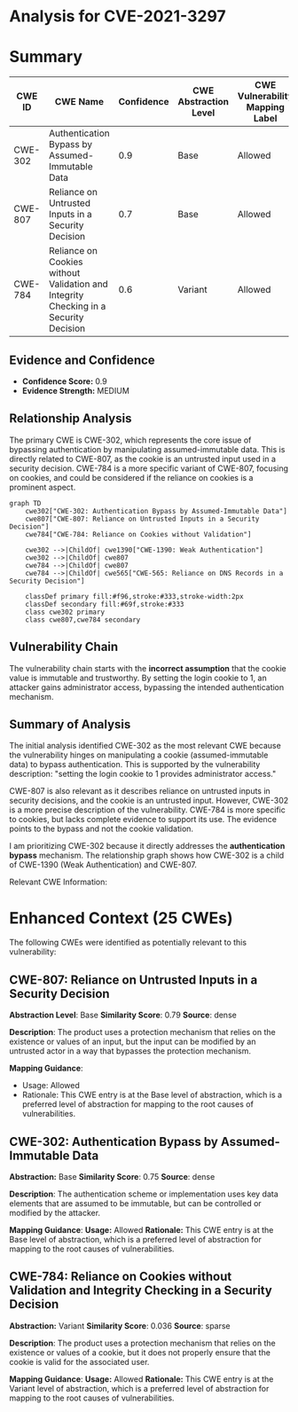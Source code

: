 # Analysis for CVE-2021-3297

# Summary
| CWE ID | CWE Name | Confidence | CWE Abstraction Level | CWE Vulnerability Mapping Label | CWE-Vulnerability Mapping Notes |
|---|---|---|---|---|---|
| CWE-302 | Authentication Bypass by Assumed-Immutable Data | 0.9 | Base | Allowed | Primary CWE |
| CWE-807 | Reliance on Untrusted Inputs in a Security Decision | 0.7 | Base | Allowed | Secondary Candidate |
| CWE-784 | Reliance on Cookies without Validation and Integrity Checking in a Security Decision | 0.6 | Variant | Allowed | Secondary Candidate |

## Evidence and Confidence

*   **Confidence Score:** 0.9
*   **Evidence Strength:** MEDIUM

## Relationship Analysis
The primary CWE is CWE-302, which represents the core issue of bypassing authentication by manipulating assumed-immutable data. This is directly related to CWE-807, as the cookie is an untrusted input used in a security decision. CWE-784 is a more specific variant of CWE-807, focusing on cookies, and could be considered if the reliance on cookies is a prominent aspect.

```mermaid
graph TD
    cwe302["CWE-302: Authentication Bypass by Assumed-Immutable Data"]
    cwe807["CWE-807: Reliance on Untrusted Inputs in a Security Decision"]
    cwe784["CWE-784: Reliance on Cookies without Validation"]

    cwe302 -->|ChildOf| cwe1390["CWE-1390: Weak Authentication"]
    cwe302 -->|ChildOf| cwe807
    cwe784 -->|ChildOf| cwe807
    cwe784 -->|ChildOf| cwe565["CWE-565: Reliance on DNS Records in a Security Decision"]

    classDef primary fill:#f96,stroke:#333,stroke-width:2px
    classDef secondary fill:#69f,stroke:#333
    class cwe302 primary
    class cwe807,cwe784 secondary
```

## Vulnerability Chain
The vulnerability chain starts with the **incorrect assumption** that the cookie value is immutable and trustworthy. By setting the login cookie to 1, an attacker gains administrator access, bypassing the intended authentication mechanism.

## Summary of Analysis
The initial analysis identified CWE-302 as the most relevant CWE because the vulnerability hinges on manipulating a cookie (assumed-immutable data) to bypass authentication. This is supported by the vulnerability description: "setting the login cookie to 1 provides administrator access."

CWE-807 is also relevant as it describes reliance on untrusted inputs in security decisions, and the cookie is an untrusted input. However, CWE-302 is a more precise description of the vulnerability. CWE-784 is more specific to cookies, but lacks complete evidence to support its use. The evidence points to the bypass and not the cookie validation.

I am prioritizing CWE-302 because it directly addresses the **authentication bypass** mechanism. The relationship graph shows how CWE-302 is a child of CWE-1390 (Weak Authentication) and CWE-807.

Relevant CWE Information:

# Enhanced Context (25 CWEs)
The following CWEs were identified as potentially relevant to this vulnerability:

## CWE-807: Reliance on Untrusted Inputs in a Security Decision
**Abstraction Level**: Base
**Similarity Score**: 0.79
**Source**: dense

**Description**:
The product uses a protection mechanism that relies on the existence or values of an input, but the input can be modified by an untrusted actor in a way that bypasses the protection mechanism.

**Mapping Guidance**:
- Usage: Allowed
- Rationale: This CWE entry is at the Base level of abstraction, which is a preferred level of abstraction for mapping to the root causes of vulnerabilities.

## CWE-302: Authentication Bypass by Assumed-Immutable Data
**Abstraction:** Base
**Similarity Score**: 0.75
**Source**: dense

**Description**:
The authentication scheme or implementation uses key data elements that are assumed to be immutable, but can be controlled or modified by the attacker.

**Mapping Guidance**:
**Usage:** Allowed
**Rationale:** This CWE entry is at the Base level of abstraction, which is a preferred level of abstraction for mapping to the root causes of vulnerabilities.

## CWE-784: Reliance on Cookies without Validation and Integrity Checking in a Security Decision
**Abstraction:** Variant
**Similarity Score**: 0.036
**Source**: sparse

**Description**:
The product uses a protection mechanism that relies on the existence or values of a cookie, but it does not properly ensure that the cookie is valid for the associated user.

**Mapping Guidance**:
**Usage:** Allowed
**Rationale:** This CWE entry is at the Variant level of abstraction, which is a preferred level of abstraction for mapping to the root causes of vulnerabilities.